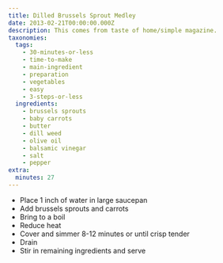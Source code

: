 ```yaml
---
title: Dilled Brussels Sprout Medley
date: 2013-02-21T00:00:00.000Z
description: This comes from taste of home/simple magazine.
taxonomies:
  tags:
    - 30-minutes-or-less
    - time-to-make
    - main-ingredient
    - preparation
    - vegetables
    - easy
    - 3-steps-or-less
  ingredients:
    - brussels sprouts
    - baby carrots
    - butter
    - dill weed
    - olive oil
    - balsamic vinegar
    - salt
    - pepper
extra:
  minutes: 27
---
```

 - Place 1 inch of water in large saucepan
 - Add brussels sprouts and carrots
 - Bring to a boil
 - Reduce heat
 - Cover and simmer 8-12 minutes or until crisp tender
 - Drain
 - Stir in remaining ingredients and serve

